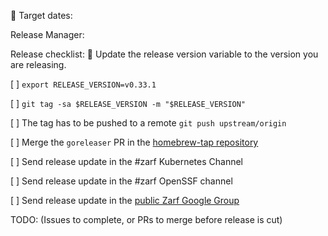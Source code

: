 
📅 Target dates:

Release Manager: 

Release checklist:
🚨 Update the release version variable to the version
you are releasing. 

[ ] `export RELEASE_VERSION=v0.33.1`

[ ] `git tag -sa $RELEASE_VERSION -m "$RELEASE_VERSION" `

[ ] The tag has to be pushed to a remote `git push upstream/origin`

[ ] Merge the `goreleaser` PR in the [homebrew-tap repository](https://github.com/defenseunicorns/homebrew-tap)

[ ] Send release update in the #zarf Kubernetes Channel

[ ] Send release update in the #zarf OpenSSF channel 

[ ] Send release update in the [public Zarf Google Group](https://groups.google.com/g/zarf-dev)


TODO:
(Issues to complete, or PRs to merge before release is cut)